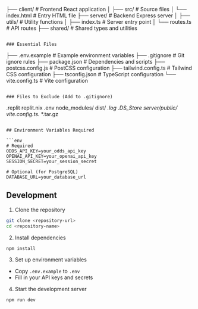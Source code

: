 ├── client/                    # Frontend React application
│   ├── src/                  # Source files
│   └── index.html            # Entry HTML file
├── server/                   # Backend Express server
│   ├── utils/               # Utility functions
│   ├── index.ts             # Server entry point
│   └── routes.ts            # API routes
├── shared/                   # Shared types and utilities
```

### Essential Files
```
├── .env.example              # Example environment variables
├── .gitignore               # Git ignore rules
├── package.json             # Dependencies and scripts
├── postcss.config.js        # PostCSS configuration
├── tailwind.config.ts       # Tailwind CSS configuration
├── tsconfig.json            # TypeScript configuration
└── vite.config.ts           # Vite configuration
```

### Files to Exclude (Add to .gitignore)
```
.replit
replit.nix
.env
node_modules/
dist/
*.log
.DS_Store
server/public/
vite.config.ts.*
*.tar.gz
```

## Environment Variables Required

```env
# Required
ODDS_API_KEY=your_odds_api_key
OPENAI_API_KEY=your_openai_api_key
SESSION_SECRET=your_session_secret

# Optional (for PostgreSQL)
DATABASE_URL=your_database_url
```

## Development

1. Clone the repository
```bash
git clone <repository-url>
cd <repository-name>
```

2. Install dependencies
```bash
npm install
```

3. Set up environment variables
- Copy `.env.example` to `.env`
- Fill in your API keys and secrets

4. Start the development server
```bash
npm run dev